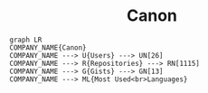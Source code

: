 <h1 align="center">Canon</h1>

```mermaid
graph LR
COMPANY_NAME{Canon}
COMPANY_NAME ---> U{Users} ---> UN[26]
COMPANY_NAME ---> R{Repositories} ---> RN[1115]
COMPANY_NAME ---> G{Gists} ---> GN[13]
COMPANY_NAME ---> ML{Most Used<br>Languages}
```
